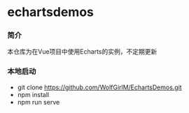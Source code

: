 # echartsdemos

### 简介

本仓库为在Vue项目中使用Echarts的实例，不定期更新

### 本地启动

* git clone https://github.com/WolfGirlM/EchartsDemos.git
* npm install
* npm run serve                                  